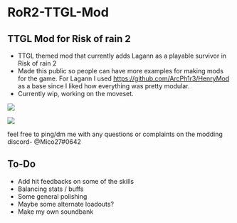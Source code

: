 # RoR2-TTGL-Mod
## TTGL Mod for Risk of rain 2
- TTGL themed mod that currently adds Lagann as a playable survivor in Risk of rain 2
- Made this public so people can have more examples for making mods for the game. For Lagann I used https://github.com/ArcPh1r3/HenryMod as a base since I liked how everything was pretty modular.
- Currently wip, working on the moveset.

[![](https://cdn.discordapp.com/attachments/194257452374425600/813609655145201665/Lagann1.png)]()

[![](https://cdn.discordapp.com/attachments/194257452374425600/813609659998273566/Lagann2.png)]()

feel free to ping/dm me with any questions or complaints on the modding discord- @Mico27#0642

## To-Do
- Add hit feedbacks on some of the skills
- Balancing stats / buffs
- Some general polishing
- Maybe some alternate loadouts?
- Make my own soundbank
